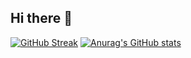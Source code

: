 ## Hi there 👋
[![GitHub Streak](https://streak-stats.demolab.com/?user=dawson-b23&theme=catppuccin-mocha)](https://git.io/streak-stats)
[![Anurag's GitHub stats](https://github-readme-stats.vercel.app/api?username=dawson-b23&show_icons=true&theme=catppuccin_mocha)](https://github.com/dawson-b23/github-readme-stats)
<!--
**dawson-b23/dawson-b23** is a ✨ _special_ ✨ repository because its `README.md` (this file) appears on your GitHub profile.

Here are some ideas to get you started:

- 🔭 I’m currently working on ...
- 🌱 I’m currently learning ...
- 👯 I’m looking to collaborate on ...
- 🤔 I’m looking for help with ...
- 💬 Ask me about ...
- 📫 How to reach me: ...
- 😄 Pronouns: ...
- ⚡ Fun fact: ...
-->
